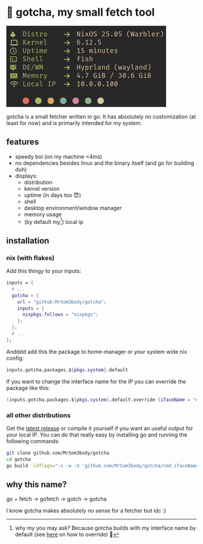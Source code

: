 # 🐹 gotcha, my small fetch tool

![preview](.github/assets/preview.png)

gotcha is a small fetcher written in go. It has absolutely no customization (at least for now) and is primarily intended for my system.

## features

- speedy boi (on my machine <4ms)
- no dependencies besides linux and the binary itself (and go for building duh)
- displays:
  - distribution
  - kernel version
  - uptime (in days too 😈)
  - shell
  - desktop environment/window manager
  - memory usage
  - (by default my[^1]) local ip

[^1]: why my you may ask? Because gotcha builds with my interface name by default (see [here](#overrideInterface) on how to override) 🤡

## installation

### nix (with flakes)

Add this thingy to your inputs:

```nix
inputs = {
  # ...
  gotcha = {
    url = "github:MrSom3body/gotcha";
    inputs = {
      nixpkgs.follows = "nixpkgs";
    };
  };
  # ...
};
```

Andddd add this the package to home-manager or your system wide nix config:

```nix
inputs.gotcha.packages.${pkgs.system}.default
```

If you want to change the interface name for the IP you can override the package like this:

<a id="overrideInterface"></a>

```nix
(inputs.gotcha.packages.${pkgs.system}.default.override {ifaceName = "ens33";})
```

### all other distributions

Get the [latest release](https://github.com/MrSom3body/gotcha/releases) or compile it yourself if you want an useful output for your local IP. You can do that really easy by installing go and running the following commands:

```bash
git clone github.com/MrSom3body/gotcha
cd gotcha
go build -ldflags="-s -w -X 'github.com/MrSom3body/gotcha/cmd.ifaceName=INTERFACE'"
```

## why this name?

go + fetch → gofetch → gotch → gotcha

I know gotcha makes absolutely no sense for a fetcher but idc :)
